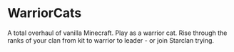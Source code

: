 WarriorCats
===========

A total overhaul of vanilla Minecraft. Play as a warrior cat. Rise through the ranks of your clan from kit to warrior to leader - or join Starclan trying.
